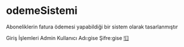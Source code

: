# odemeSistemi
Aboneliklerin fatura ödemesi yapabildiği bir sistem olarak tasarlanmıştır

Giriş İşlemleri
Admin 
Kullanıcı Adı:gise
Şifre:gise
[![]](Image/UseCase.png)
